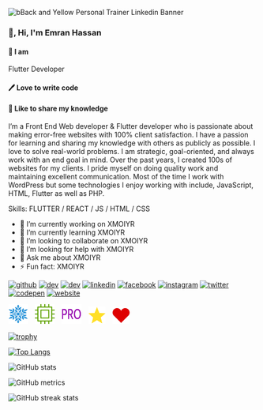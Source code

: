 
![bBack and Yellow  Personal Trainer Linkedin Banner](https://user-images.githubusercontent.com/90118958/139593486-d3b721e0-7c8e-4041-a36e-9a065362aed9.png)

### 👋, Hi, I'm Emran Hassan

#### 👑 I am
 Flutter Developer
#### 🖊️ Love to write code 
#### 🎤 Like to share my knowledge


I’m a Front End Web developer & Flutter developer who is passionate about making error-free websites with 100% client satisfaction. I have a passion for learning and sharing my knowledge with others as publicly as possible. I love to solve real-world problems. I am strategic, goal-oriented, and always work with an end goal in mind. Over the past years, I created 100s of websites for my clients. I pride myself on doing quality work and maintaining excellent communication. Most of the time I work with WordPress but some technologies I enjoy working with include, JavaScript, HTML, Flutter as well as PHP.

Skills: FLUTTER / REACT / JS / HTML / CSS

- 🔭 I’m currently working on XMOIYR 
- 🌱 I’m currently learning XMOIYR 
- 👯 I’m looking to collaborate on XMOIYR 
- 🤔 I’m looking for help with XMOIYR 
- 💬 Ask me about XMOIYR 
- ⚡ Fun fact: XMOIYR 


[<img src='https://cdn.jsdelivr.net/npm/simple-icons@3.0.1/icons/github.svg' alt='github' height='40'>](https://github.com/Emranhassan99)  [<img src='https://cdn.jsdelivr.net/npm/simple-icons@3.0.1/icons/dev-dot-to.svg' alt='dev' height='40'>](https://dev.to/Emranhassan99)  [<img src='https://cdn.jsdelivr.net/npm/simple-icons@3.0.1/icons/hashnode.svg' alt='dev' height='40'>](Emranhassan99)  [<img src='https://cdn.jsdelivr.net/npm/simple-icons@3.0.1/icons/linkedin.svg' alt='linkedin' height='40'>](https://www.linkedin.com/in/mohammad-emran-hassan-86835820b/)  [<img src='https://cdn.jsdelivr.net/npm/simple-icons@3.0.1/icons/facebook.svg' alt='facebook' height='40'>](https://www.facebook.com/Md.emran.hassan.99)  [<img src='https://cdn.jsdelivr.net/npm/simple-icons@3.0.1/icons/instagram.svg' alt='instagram' height='40'>](https://www.instagram.com/mohammad_emran_hassan/)  [<img src='https://cdn.jsdelivr.net/npm/simple-icons@3.0.1/icons/twitter.svg' alt='twitter' height='40'>](https://twitter.com/Mohamma56976447)  [<img src='https://cdn.jsdelivr.net/npm/simple-icons@3.0.1/icons/codepen.svg' alt='codepen' height='40'>](https://codepen.io/Mohamma56976447)  [<img src='https://cdn.jsdelivr.net/npm/simple-icons@3.0.1/icons/icloud.svg' alt='website' height='40'>](https://sites.google.com/view/emran-hassan)  

<a href='https://archiveprogram.github.com/'><img src='https://raw.githubusercontent.com/acervenky/animated-github-badges/master/assets/acbadge.gif' width='40' height='40'></a> <a href='https://docs.github.com/en/developers'><img src='https://raw.githubusercontent.com/acervenky/animated-github-badges/master/assets/devbadge.gif' width='40' height='40'></a> <a href='https://github.com/pricing'><img src='https://raw.githubusercontent.com/acervenky/animated-github-badges/master/assets/pro.gif' width='40' height='40'></a> <a href='https://stars.github.com/'><img src='https://raw.githubusercontent.com/acervenky/animated-github-badges/master/assets/starbadge.gif' width='35' height='35'></a> <a href='https://docs.github.com/en/github/supporting-the-open-source-community-with-github-sponsors'><img src='https://raw.githubusercontent.com/acervenky/animated-github-badges/master/assets/sponsorbadge.gif' width='35' height='35'></a> 

[![trophy](https://github-profile-trophy.vercel.app/?username=Emranhassan99)](https://github.com/ryo-ma/github-profile-trophy)

[![Top Langs](https://github-readme-stats.vercel.app/api/top-langs/?username=Emranhassan99)](https://github.com/anuraghazra/github-readme-stats)

![GitHub stats](https://github-readme-stats.vercel.app/api?username=Emranhassan99&show_icons=true&count_private=true)  

![GitHub metrics](https://metrics.lecoq.io/Emranhassan99)  

![GitHub streak stats](https://github-readme-streak-stats.herokuapp.com/?user=Emranhassan99)  

